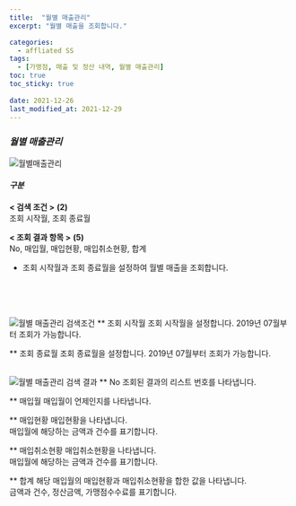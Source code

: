 ```yaml
---
title:  "월별 매출관리"
excerpt: "월별 매출을 조회합니다."

categories:
  - affliated SS
tags:
  - [가맹점, 매출 및 정산 내역, 월별 매출관리]
toc: true
toc_sticky: true
 
date: 2021-12-26
last_modified_at: 2021-12-29
---
```

### *월별 매출관리*
![월별매출관리](https://user-images.githubusercontent.com/95394003/147638704-7287716b-6d84-42c0-a54e-09fef09f3c6b.jpeg)

#### *구분* <br>
**< 검색 조건 >** **(2)**
<br>조회 시작월, 조회 종료월

**< 조회 결과 항목 >** **(5)**
<br>No, 매입월, 매입현황, 매입취소현황, 합계


- 조회 시작월과 조회 종료월을 설정하여 월별 매출을 조회합니다.
<br>
<br>


<br>

![월별 매출관리 검색조건](https://user-images.githubusercontent.com/95394003/147638711-e149961a-ca8a-4d95-bb1a-eeff3724b056.jpeg)
** 조회 시작월
조회 시작월을 설정합니다. 2019년 07월부터 조회가 가능합니다.

** 조회 종료월
조회 종료월을 설정합니다. 2019년 07월부터 조회가 가능합니다.
<br>
<br>

![월별 매출관리 검색 결과](https://user-images.githubusercontent.com/95394003/147638721-1d5f5d65-58b1-4193-a43c-28934be4b0ba.jpeg)
** No
조회된 결과의 리스트 번호를 나타냅니다.

** 매입월
매입월이 언제인지를 나타냅니다.

** 매입현황
매입현황을 나타냅니다.<br>
매입월에 해당하는 금액과 건수를 표기합니다.

** 매입취소현황
매입취소현황을 나타냅니다.<br>
매입월에 해당하는 금액과 건수를 표기합니다.

** 합계
해당 매입월의 매입현황과 매입취소현황을 합한 값을 나타냅니다.<br>
금액과 건수, 정산금액, 가맹점수수료를 표기합니다.